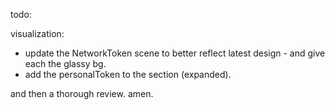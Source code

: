 todo:

visualization:
- update the NetworkToken scene to better reflect latest design - and give each the glassy bg.
- add the personalToken to the section (expanded).

and then a thorough review. amen.
